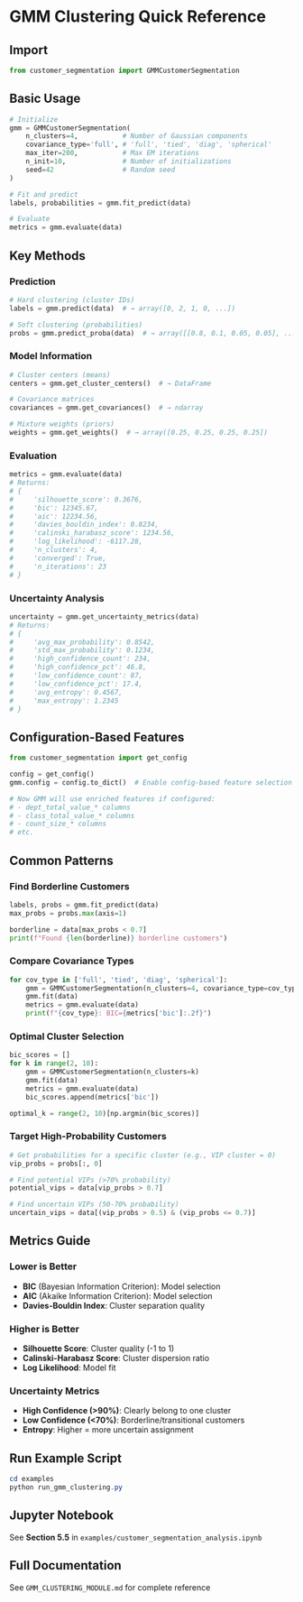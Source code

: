 # GMM Clustering Quick Reference

## Import
```python
from customer_segmentation import GMMCustomerSegmentation
```

## Basic Usage
```python
# Initialize
gmm = GMMCustomerSegmentation(
    n_clusters=4,           # Number of Gaussian components
    covariance_type='full', # 'full', 'tied', 'diag', 'spherical'
    max_iter=200,           # Max EM iterations
    n_init=10,              # Number of initializations
    seed=42                 # Random seed
)

# Fit and predict
labels, probabilities = gmm.fit_predict(data)

# Evaluate
metrics = gmm.evaluate(data)
```

## Key Methods

### Prediction
```python
# Hard clustering (cluster IDs)
labels = gmm.predict(data)  # → array([0, 2, 1, 0, ...])

# Soft clustering (probabilities)
probs = gmm.predict_proba(data)  # → array([[0.8, 0.1, 0.05, 0.05], ...])
```

### Model Information
```python
# Cluster centers (means)
centers = gmm.get_cluster_centers()  # → DataFrame

# Covariance matrices
covariances = gmm.get_covariances()  # → ndarray

# Mixture weights (priors)
weights = gmm.get_weights()  # → array([0.25, 0.25, 0.25, 0.25])
```

### Evaluation
```python
metrics = gmm.evaluate(data)
# Returns:
# {
#     'silhouette_score': 0.3676,
#     'bic': 12345.67,
#     'aic': 12234.56,
#     'davies_bouldin_index': 0.8234,
#     'calinski_harabasz_score': 1234.56,
#     'log_likelihood': -6117.28,
#     'n_clusters': 4,
#     'converged': True,
#     'n_iterations': 23
# }
```

### Uncertainty Analysis
```python
uncertainty = gmm.get_uncertainty_metrics(data)
# Returns:
# {
#     'avg_max_probability': 0.8542,
#     'std_max_probability': 0.1234,
#     'high_confidence_count': 234,
#     'high_confidence_pct': 46.8,
#     'low_confidence_count': 87,
#     'low_confidence_pct': 17.4,
#     'avg_entropy': 0.4567,
#     'max_entropy': 1.2345
# }
```

## Configuration-Based Features
```python
from customer_segmentation import get_config

config = get_config()
gmm.config = config.to_dict()  # Enable config-based feature selection

# Now GMM will use enriched features if configured:
# - dept_total_value_* columns
# - class_total_value_* columns
# - count_size_* columns
# etc.
```

## Common Patterns

### Find Borderline Customers
```python
labels, probs = gmm.fit_predict(data)
max_probs = probs.max(axis=1)

borderline = data[max_probs < 0.7]
print(f"Found {len(borderline)} borderline customers")
```

### Compare Covariance Types
```python
for cov_type in ['full', 'tied', 'diag', 'spherical']:
    gmm = GMMCustomerSegmentation(n_clusters=4, covariance_type=cov_type)
    gmm.fit(data)
    metrics = gmm.evaluate(data)
    print(f"{cov_type}: BIC={metrics['bic']:.2f}")
```

### Optimal Cluster Selection
```python
bic_scores = []
for k in range(2, 10):
    gmm = GMMCustomerSegmentation(n_clusters=k)
    gmm.fit(data)
    metrics = gmm.evaluate(data)
    bic_scores.append(metrics['bic'])

optimal_k = range(2, 10)[np.argmin(bic_scores)]
```

### Target High-Probability Customers
```python
# Get probabilities for a specific cluster (e.g., VIP cluster = 0)
vip_probs = probs[:, 0]

# Find potential VIPs (>70% probability)
potential_vips = data[vip_probs > 0.7]

# Find uncertain VIPs (50-70% probability)
uncertain_vips = data[(vip_probs > 0.5) & (vip_probs <= 0.7)]
```

## Metrics Guide

### Lower is Better
- **BIC** (Bayesian Information Criterion): Model selection
- **AIC** (Akaike Information Criterion): Model selection
- **Davies-Bouldin Index**: Cluster separation quality

### Higher is Better
- **Silhouette Score**: Cluster quality (-1 to 1)
- **Calinski-Harabasz Score**: Cluster dispersion ratio
- **Log Likelihood**: Model fit

### Uncertainty Metrics
- **High Confidence (>90%)**: Clearly belong to one cluster
- **Low Confidence (<70%)**: Borderline/transitional customers
- **Entropy**: Higher = more uncertain assignment

## Run Example Script
```powershell
cd examples
python run_gmm_clustering.py
```

## Jupyter Notebook
See **Section 5.5** in `examples/customer_segmentation_analysis.ipynb`

## Full Documentation
See `GMM_CLUSTERING_MODULE.md` for complete reference

